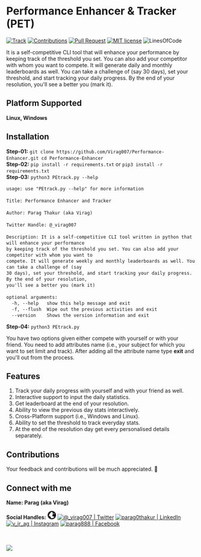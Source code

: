 # Performance Enhancer & Tracker (PET)

[![Track](https://img.shields.io/badge/Track-Progress-%23ff4da6)](https://github.com/Virag007/Performance-Enhancer/releases)
[![Contributions](https://img.shields.io/badge/Contributions-Welcome-4DFF4D)](https://github.com/Virag007/Performance-Enhancer/issues)
[![Pull Request](https://img.shields.io/badge/PRs-Welcome-ff471a)](hhttps://github.com/Virag007/Performance-Enhancer/pulls)
[![MIT license](https://img.shields.io/badge/Licence-MIT-ff3399)](https://lbesson.mit-license.org/)
![LinesOfCode](https://img.shields.io/badge/Lines%20%20of%20Code%20[LOC]-550%2B-%233390ff)

It is a self-competitive CLI tool that will enhance your performance by keeping track of the threshold you set. You can also add your competitor with whom you want to compete. It will generate daily and monthly leaderboards as well. You can take a challenge of (say 30 days), set your threshold, and start tracking your daily progress. By the end of your resolution, you'll see a better you (mark it).

## Platform Supported
**Linux, Windows**

## Installation

**Step-01:** ```git clone https://github.com/Virag007/Performance-Enhancer.git
cd Performance-Enhancer```
<br />
**Step-02:** ```pip install -r requirements.txt``` or ```pip3 install -r requirements.txt```
<br />
**Step-03:** ```python3 PEtrack.py --help```

```
usage: use "PEtrack.py --help" for more information

Title: Performance Enhancer and Tracker

Author: Parag Thakur (aka Virag)

Twitter Handle: @_virag007

Description: It is a self-competitive CLI tool written in python that will enhance your performance 
by keeping track of the threshold you set. You can also add your competitor with whom you want to 
compete. It will generate weekly and monthly leaderboards as well. You can take a challenge of (say 
30 days), set your threshold, and start tracking your daily progress. By the end of your resolution, 
you'll see a better you (mark it)

optional arguments:
  -h, --help   show this help message and exit
  -f, --flush  Wipe out the previous activities and exit
  --version    Shows the version information and exit

``` 

**Step-04:** ```python3 PEtrack.py```

You have two options given either compete with yourself or with your friend. You need to add attributes name (i.e., your subject for which you want to set limit and track). After adding all the attribute name type **exit** and you'll out from the process.

## Features

1. Track your daily progress with yourself and with your friend as well.
2. Interactive support to input the daily statistics.
3. Get leaderboard at the end of your resolution.
4. Ability to view the previous day stats interactively.
5. Cross-Platform support (i.e., Windows and Linux).
6. Ability to set the threshold to track everyday stats.
7. At the end of the resolution day get every personalised details separately.

## Contributions

Your feedback and contributions will be much appreciated. :beers:

## Connect with me
**Name: Parag (aka Virag)**
<br />

**Social Handles:** 
[<img alt="watercaterpillar.blogspot.com" width="22px" src="https://raw.githubusercontent.com/iconic/open-iconic/master/svg/globe.svg" />](https://watercaterpillar.blogspot.com/)
[<img alt="@_virag007 | Twitter" width="22px" src="https://cdn.jsdelivr.net/npm/simple-icons@v3/icons/twitter.svg" />](https://twitter.com/_virag007)
[<img alt="parag0thakur | LinkedIn" width="22px" src="https://cdn.jsdelivr.net/npm/simple-icons@v3/icons/linkedin.svg" />](https://www.linkedin.com/in/parag0thakur/)
[<img alt="v_ir_ag | Instagram" width="22px" src="https://cdn.jsdelivr.net/npm/simple-icons@v3/icons/instagram.svg" />](https://www.instagram.com/v_ir_ag/)
[<img alt="parag888 | Facebook" width="22px" src="https://cdn.jsdelivr.net/npm/simple-icons@v3/icons/facebook.svg" />](https://www.facebook.com/parag888)

<br /><br />
<img src="http://ForTheBadge.com/images/badges/made-with-python.svg" />
